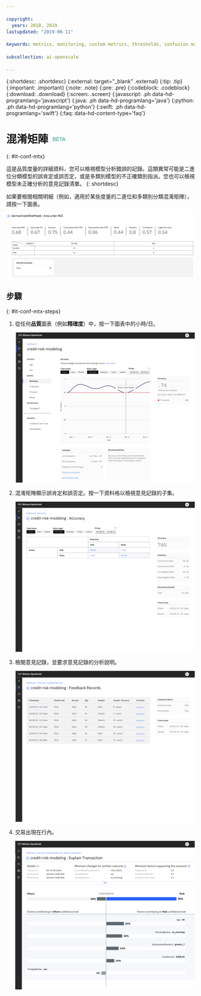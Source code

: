 ```yaml
---

copyright:
  years: 2018, 2019
lastupdated: "2019-06-11"

keywords: metrics, monitoring, custom metrics, thresholds, confusion matrix

subcollection: ai-openscale

---
```


{:shortdesc: .shortdesc}
{:external: target="_blank" .external}
{:tip: .tip}
{:important: .important}
{:note: .note}
{:pre: .pre}
{:codeblock: .codeblock}
{:download: .download}
{:screen: .screen}
{:javascript: .ph data-hd-programlang='javascript'}
{:java: .ph data-hd-programlang='java'}
{:python: .ph data-hd-programlang='python'}
{:swift: .ph data-hd-programlang='swift'}
{:faq: data-hd-content-type='faq'}

# 混淆矩陣 ![測試版標記](images/beta.png)
{: #it-conf-mtx}

這是品質度量的詳細資料，您可以檢視模型分析錯誤的記錄。這類異常可能是二進位分類模型的誤肯定或誤否定，或是多類別模型的不正確類別指派。您也可以檢視模型未正確分析的意見記錄清單。
{: shortdesc}

如果要檢閱相關明細（例如，適用於某些度量的二進位和多類別分類混淆矩陣），請按一下圖表。

![品質度量的明細表](images/quality_metrics_002.png)

## 步驟
{: #it-conf-mtx-steps}

1. 從任何**品質**圖表（例如**精確度**）中，按一下圖表中的小時/日。
    
    ![交易清單 - 偏誤](images/Confusion_Matrix_040819.004.png)

1. 混淆矩陣顯示誤肯定和誤否定。按一下資料格以檢視意見記錄的子集。

    ![交易清單 - 偏誤](images/Confusion_Matrix_040819.005.png)

1. 檢閱意見記錄，並要求意見記錄的分析說明。

    ![交易清單 - 偏誤](images/Confusion_Matrix_040819.006.png)

1. 交易出現在行內。

    ![交易清單 - 偏誤](images/Confusion_Matrix_040819.007.png)

